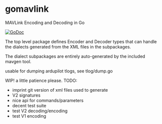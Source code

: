 # gomavlink
MAVLink Encoding and Decoding in Go

[![GoDoc](https://godoc.org/github.com/daedaleanai/gomavlink?status.svg)](https://godoc.org/github.com/daedaleanai/gomavlink)

The top level package defines Encoder and Decoder types that can handle the dialects generated from the XML files in the subpackages.

The dialect subpackages are entirely auto-generated by the included mavgen tool.

usable for dumping ardupilot tlogs, see tlog/dump.go

WIP! a little patience please.
TODO:
- imprint git version of xml files used to generate
- V2 signatures
- nice api for commands/parameters
- decent test suite
- test V2 decoding/encoding
- test V1 encoding


